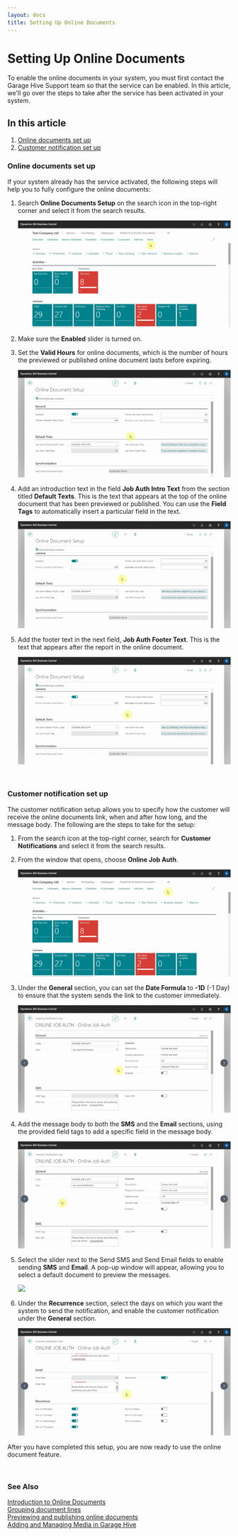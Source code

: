 ```yaml
---
layout: docs
title: Setting Up Online Documents
---
```


# Setting Up Online Documents 
To enable the online documents in your system, you must first contact the Garage Hive Support team so that the service can be enabled. In this article, we'll go over the steps to take after the service has been activated in your system.

## In this article

1. [Online documents set up](#online-documents-set-up)
2. [Customer notification set up](#customer-notification-set-up)

### Online documents set up
If your system already has the service activated, the following steps will help you to fully configure the online documents:

1. Search **Online Documents Setup** on the search icon in the top-right corner and select it from the search results.

   ![](media/garagehive-online-documents-setup1.gif)

2. Make sure the **Enabled** slider is turned on.
3. Set the **Valid Hours** for online documents, which is the number of hours the previewed or published online document lasts before expiring. 

   ![](media/garagehive-online-documents-setup2.gif)

4. Add an introduction text in the field **Job Auth Intro Text** from the section titled **Default Texts**. This is the text that appears at the top of the online document that has been previewed or published. You can use the **Field Tags** to automatically insert a particular field in the text.

   ![](media/garagehive-online-documents-setup3.gif)

5. Add the footer text in the next field, **Job Auth Footer Text**. This is the text that appears after the report in the online document.

   ![](media/garagehive-online-documents-setup4.gif)

<br>

### Customer notification set up
The customer notification setup allows you to specify how the customer will receive the online documents link, when and after how long, and the message body. The following are the steps to take for the setup:

1. From the search icon at the top-right corner, search for **Customer Notifications** and select it from the search results.
2. From the window that opens, choose **Online Job Auth**.

   ![](media/garagehive-online-documents-setup5.gif)

3. Under the **General** section, you can set the **Date Formula** to **-1D** (-1 Day) to ensure that the system sends the link to the customer immediately.

   ![](media/garagehive-online-documents-setup6.gif)

4. Add the message body to both the **SMS** and the **Email** sections, using the provided field tags to add a specific field in the message body.

   ![](media/garagehive-online-documents-setup7.gif)

5. Select the slider next to the Send SMS and Send Email fields to enable sending **SMS** and **Email**. A pop-up window will appear, allowing you to select a default document to preview the messages.

   ![](media/garagehive-online-documents-setup8.gif)

6. Under the **Recurrence** section, select the days on which you want the system to send the notification, and enable the customer notification under the **General** section.

   ![](media/garagehive-online-documents-setup9.gif)

After you have completed this setup, you are now ready to use the online document feature.

<br>

### **See Also**

[Introduction to Online Documents](garagehive-online-documents-introduction.html) \
[Grouping document lines](garagehive-group-items-grouping-document-lines.html) \
[Previewing and publishing online documents](garagehive-online-documents-previewing-and-publishing-online-documents.html) \
[Adding and Managing Media in Garage Hive](garagehive-online-documents-adding-and-managing-media.html)
